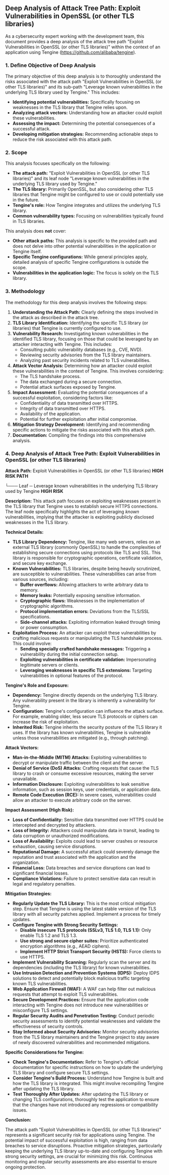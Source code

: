 ## Deep Analysis of Attack Tree Path: Exploit Vulnerabilities in OpenSSL (or other TLS libraries)

As a cybersecurity expert working with the development team, this document provides a deep analysis of the attack tree path "Exploit Vulnerabilities in OpenSSL (or other TLS libraries)" within the context of an application using Tengine (https://github.com/alibaba/tengine).

### 1. Define Objective of Deep Analysis

The primary objective of this deep analysis is to thoroughly understand the risks associated with the attack path "Exploit Vulnerabilities in OpenSSL (or other TLS libraries)" and its sub-path "Leverage known vulnerabilities in the underlying TLS library used by Tengine." This includes:

* **Identifying potential vulnerabilities:**  Specifically focusing on weaknesses in the TLS library that Tengine relies upon.
* **Analyzing attack vectors:**  Understanding how an attacker could exploit these vulnerabilities.
* **Assessing the impact:**  Determining the potential consequences of a successful attack.
* **Developing mitigation strategies:**  Recommending actionable steps to reduce the risk associated with this attack path.

### 2. Scope

This analysis focuses specifically on the following:

* **The attack path:** "Exploit Vulnerabilities in OpenSSL (or other TLS libraries)" and its leaf node "Leverage known vulnerabilities in the underlying TLS library used by Tengine."
* **The TLS library:**  Primarily OpenSSL, but also considering other TLS libraries that Tengine might be configured to use or could potentially use in the future.
* **Tengine's role:** How Tengine integrates and utilizes the underlying TLS library.
* **Common vulnerability types:**  Focusing on vulnerabilities typically found in TLS libraries.

This analysis does **not** cover:

* **Other attack paths:**  This analysis is specific to the provided path and does not delve into other potential vulnerabilities in the application or Tengine itself.
* **Specific Tengine configurations:** While general principles apply, detailed analysis of specific Tengine configurations is outside the scope.
* **Vulnerabilities in the application logic:**  The focus is solely on the TLS library.

### 3. Methodology

The methodology for this deep analysis involves the following steps:

1. **Understanding the Attack Path:** Clearly defining the steps involved in the attack as described in the attack tree.
2. **TLS Library Identification:** Identifying the specific TLS library (or libraries) that Tengine is currently configured to use.
3. **Vulnerability Research:**  Investigating known vulnerabilities in the identified TLS library, focusing on those that could be leveraged by an attacker interacting with Tengine. This includes:
    * Consulting public vulnerability databases (e.g., CVE, NVD).
    * Reviewing security advisories from the TLS library maintainers.
    * Analyzing past security incidents related to TLS vulnerabilities.
4. **Attack Vector Analysis:**  Determining how an attacker could exploit these vulnerabilities in the context of Tengine. This involves considering:
    * The TLS handshake process.
    * The data exchanged during a secure connection.
    * Potential attack surfaces exposed by Tengine.
5. **Impact Assessment:** Evaluating the potential consequences of a successful exploitation, considering factors like:
    * Confidentiality of data transmitted over HTTPS.
    * Integrity of data transmitted over HTTPS.
    * Availability of the application.
    * Potential for further exploitation after initial compromise.
6. **Mitigation Strategy Development:**  Identifying and recommending specific actions to mitigate the risks associated with this attack path.
7. **Documentation:**  Compiling the findings into this comprehensive analysis.

### 4. Deep Analysis of Attack Tree Path: Exploit Vulnerabilities in OpenSSL (or other TLS libraries)

**Attack Path:** Exploit Vulnerabilities in OpenSSL (or other TLS libraries) **HIGH RISK PATH**

└─── Leaf ─ Leverage known vulnerabilities in the underlying TLS library used by Tengine **HIGH RISK**

**Description:** This attack path focuses on exploiting weaknesses present in the TLS library that Tengine uses to establish secure HTTPS connections. The leaf node specifically highlights the act of leveraging *known* vulnerabilities, implying that the attacker is exploiting publicly disclosed weaknesses in the TLS library.

**Technical Details:**

* **TLS Library Dependency:** Tengine, like many web servers, relies on an external TLS library (commonly OpenSSL) to handle the complexities of establishing secure connections using protocols like TLS and SSL. This library is responsible for cryptographic operations, certificate validation, and secure key exchange.
* **Known Vulnerabilities:** TLS libraries, despite being heavily scrutinized, are susceptible to vulnerabilities. These vulnerabilities can arise from various sources, including:
    * **Buffer overflows:**  Allowing attackers to write arbitrary data to memory.
    * **Memory leaks:**  Potentially exposing sensitive information.
    * **Cryptographic flaws:**  Weaknesses in the implementation of cryptographic algorithms.
    * **Protocol implementation errors:**  Deviations from the TLS/SSL specifications.
    * **Side-channel attacks:**  Exploiting information leaked through timing or power consumption.
* **Exploitation Process:** An attacker can exploit these vulnerabilities by crafting malicious requests or manipulating the TLS handshake process. This could involve:
    * **Sending specially crafted handshake messages:**  Triggering a vulnerability during the initial connection setup.
    * **Exploiting vulnerabilities in certificate validation:**  Impersonating legitimate servers or clients.
    * **Leveraging weaknesses in specific TLS extensions:**  Targeting vulnerabilities in optional features of the protocol.

**Tengine's Role and Exposure:**

* **Dependency:** Tengine directly depends on the underlying TLS library. Any vulnerability present in the library is inherently a vulnerability for Tengine.
* **Configuration:** Tengine's configuration can influence the attack surface. For example, enabling older, less secure TLS protocols or ciphers can increase the risk of exploitation.
* **Inherited Risk:**  Tengine inherits the security posture of the TLS library it uses. If the library has known vulnerabilities, Tengine is vulnerable unless those vulnerabilities are mitigated (e.g., through patching).

**Attack Vectors:**

* **Man-in-the-Middle (MITM) Attacks:** Exploiting vulnerabilities to decrypt or manipulate traffic between the client and the server.
* **Denial of Service (DoS) Attacks:**  Crafting requests that cause the TLS library to crash or consume excessive resources, making the server unavailable.
* **Information Disclosure:**  Exploiting vulnerabilities to leak sensitive information, such as session keys, user credentials, or application data.
* **Remote Code Execution (RCE):** In severe cases, vulnerabilities could allow an attacker to execute arbitrary code on the server.

**Impact Assessment (High Risk):**

* **Loss of Confidentiality:**  Sensitive data transmitted over HTTPS could be intercepted and decrypted by attackers.
* **Loss of Integrity:**  Attackers could manipulate data in transit, leading to data corruption or unauthorized modifications.
* **Loss of Availability:**  Exploits could lead to server crashes or resource exhaustion, causing service disruptions.
* **Reputational Damage:**  A successful attack could severely damage the reputation and trust associated with the application and the organization.
* **Financial Loss:**  Data breaches and service disruptions can lead to significant financial losses.
* **Compliance Violations:**  Failure to protect sensitive data can result in legal and regulatory penalties.

**Mitigation Strategies:**

* **Regularly Update the TLS Library:**  This is the most critical mitigation step. Ensure that Tengine is using the latest stable version of the TLS library with all security patches applied. Implement a process for timely updates.
* **Configure Tengine with Strong Security Settings:**
    * **Disable insecure TLS protocols (SSLv3, TLS 1.0, TLS 1.1):**  Only enable TLS 1.2 and TLS 1.3.
    * **Use strong and secure cipher suites:**  Prioritize authenticated encryption algorithms (e.g., AEAD ciphers).
    * **Implement HTTP Strict Transport Security (HSTS):**  Force clients to use HTTPS.
* **Implement Vulnerability Scanning:** Regularly scan the server and its dependencies (including the TLS library) for known vulnerabilities.
* **Use Intrusion Detection and Prevention Systems (IDPS):**  Deploy IDPS solutions to detect and potentially block malicious traffic targeting known TLS vulnerabilities.
* **Web Application Firewall (WAF):**  A WAF can help filter out malicious requests that attempt to exploit TLS vulnerabilities.
* **Secure Development Practices:**  Ensure that the application code interacting with Tengine does not introduce new vulnerabilities or misconfigure TLS settings.
* **Regular Security Audits and Penetration Testing:**  Conduct periodic security assessments to identify potential weaknesses and validate the effectiveness of security controls.
* **Stay Informed about Security Advisories:**  Monitor security advisories from the TLS library maintainers and the Tengine project to stay aware of newly discovered vulnerabilities and recommended mitigations.

**Specific Considerations for Tengine:**

* **Check Tengine's Documentation:** Refer to Tengine's official documentation for specific instructions on how to update the underlying TLS library and configure secure TLS settings.
* **Consider Tengine's Build Process:** Understand how Tengine is built and how the TLS library is integrated. This might involve recompiling Tengine after updating the TLS library.
* **Test Thoroughly After Updates:**  After updating the TLS library or changing TLS configurations, thoroughly test the application to ensure that the changes have not introduced any regressions or compatibility issues.

**Conclusion:**

The attack path "Exploit Vulnerabilities in OpenSSL (or other TLS libraries)" represents a significant security risk for applications using Tengine. The potential impact of successful exploitation is high, ranging from data breaches to service disruptions. Proactive mitigation strategies, particularly keeping the underlying TLS library up-to-date and configuring Tengine with strong security settings, are crucial for minimizing this risk. Continuous monitoring and regular security assessments are also essential to ensure ongoing protection.